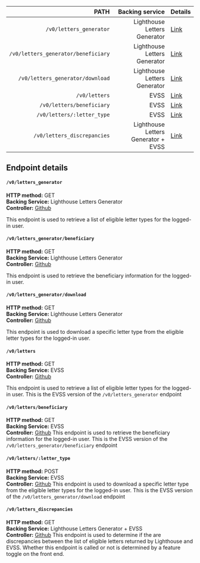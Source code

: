 |                                PATH |                     Backing service |                                 Details |
| ----------------------------------: | ----------------------------------: | --------------------------------------- |
|             `/v0/letters_generator` |        Lighthouse Letters Generator |            [Link](#v0letters_generator) |
| `/v0/letters_generator/beneficiary` |        Lighthouse Letters Generator | [Link](#v0letters_generatorbeneficiary) |
|    `/v0/letters_generator/download` |        Lighthouse Letters Generator |    [Link](#v0letters_generatordownload) |
|                       `/v0/letters` |                                EVSS |                      [Link](#v0letters) |
|           `/v0/letters/beneficiary` |                                EVSS |           [Link](#v0lettersbeneficiary) |
|          `/v0/letters/:letter_type` |                                EVSS |           [Link](#v0lettersletter_type) |
|         `/v0/letters_discrepancies` | Lighthouse Letters Generator + EVSS |        [Link](#v0letters_discrepancies) |

## Endpoint details

#### `/v0/letters_generator`
**HTTP method:** GET \
**Backing Service:** Lighthouse Letters Generator \
**Controller:** [Github](https://github.com/department-of-veterans-affairs/vets-api/blob/ffb5e23/app/controllers/v0/letters_generator_controller.rb#L30-L33)

This endpoint is used to retrieve a list of eligible letter types for the logged-in user.


#### `/v0/letters_generator/beneficiary`
**HTTP method:** GET \
**Backing Service:** Lighthouse Letters Generator \
**Controller:** [Github](https://github.com/department-of-veterans-affairs/vets-api/blob/ffb5e23/app/controllers/v0/letters_generator_controller.rb#L72-75)

This endpoint is used to retrieve the beneficiary information for the logged-in user.


#### `/v0/letters_generator/download`
**HTTP method:** GET \
**Backing Service:** Lighthouse Letters Generator \
**Controller:** [Github](https://github.com/department-of-veterans-affairs/vets-api/blob/ffb5e23/app/controllers/v0/letters_generator_controller.rb#L35-L70)

This endpoint is used to download a specific letter type from the eligible letter types for the logged-in user.


#### `/v0/letters`
**HTTP method:** GET \
**Backing Service:** EVSS \
**Controller:** [Github](https://github.com/department-of-veterans-affairs/vets-api/blob/ffb5e23/app/controllers/v0/letters_controller.rb#L12-L16)

This endpoint is used to retrieve a list of eligible letter types for the logged-in user. This is the EVSS version of the `/v0/letters_generator` endpoint


#### `/v0/letters/beneficiary`
**HTTP method:** GET \
**Backing Service:** EVSS \
**Controller:** [Github](https://github.com/department-of-veterans-affairs/vets-api/blob/ffb5e23/app/controllers/v0/letters_controller.rb#L31-L35)
This endpoint is used to retrieve the beneficiary information for the logged-in user. This is the EVSS version of the `/v0/letters_generator/beneficiary` endpoint


#### `/v0/letters/:letter_type`
**HTTP method:** POST \
**Backing Service:** EVSS \
**Controller:** [Github](https://github.com/department-of-veterans-affairs/vets-api/blob/ffb5e23/app/controllers/v0/letters_controller.rb#L18-L29)
This endpoint is used to download a specific letter type from the eligible letter types for the logged-in user. This is the EVSS version of the `/v0/letters_generator/download` endpoint


#### `/v0/letters_discrepancies`
**HTTP method:** GET \
**Backing Service:** Lighthouse Letters Generator + EVSS \
**Controller:** [Github](https://github.com/department-of-veterans-affairs/vets-api/blob/ffb5e23/app/controllers/v0/letters_discrepancy_controller.rb#L22-L50)
This endpoint is used to determine if the are discrepancies between the list of eligible letters returned by Lighthouse and EVSS. Whether this endpoint is called or not is determined by a feature toggle on the front end.
